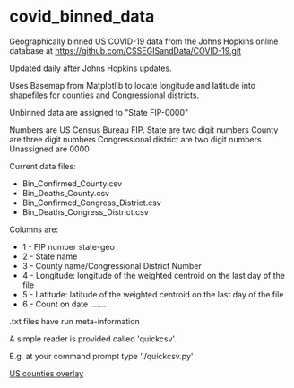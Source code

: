 # covid_binned_data

Geographically binned US COVID-19 data from the Johns Hopkins online database at https://github.com/CSSEGISandData/COVID-19.git

Updated daily after Johns Hopkins updates.

Uses Basemap from Matplotlib to locate longitude and latitude into shapefiles for counties and Congressional districts.

Unbinned data are assigned to "State FIP-0000"

Numbers are US Census Bureau FIP.
    State are two digit numbers
    County are three digit numbers
    Congressional district are two digit numbers
    Unassigned are 0000

Current data files:
* Bin_Confirmed_County.csv
* Bin_Deaths_County.csv
* Bin_Confirmed_Congress_District.csv
* Bin_Deaths_Congress_District.csv

Columns are:
* 1 - FIP number state-geo
* 2 - State name
* 3 - County name/Congressional District Number
* 4 - Longitude:  longitude of the weighted centroid on the last day of the file
* 5 - Latitude:  latitude of the weighted centroid on the last day of the file
* 6 - Count on date
.......

.txt files have run meta-information

A simple reader is provided called 'quickcsv'.

E.g. at your command prompt type './quickcsv.py'

<html>
<a href=https://astro.berkeley.edu/~ddeboer/uswithmega.png>US counties overlay</a>
</html>
